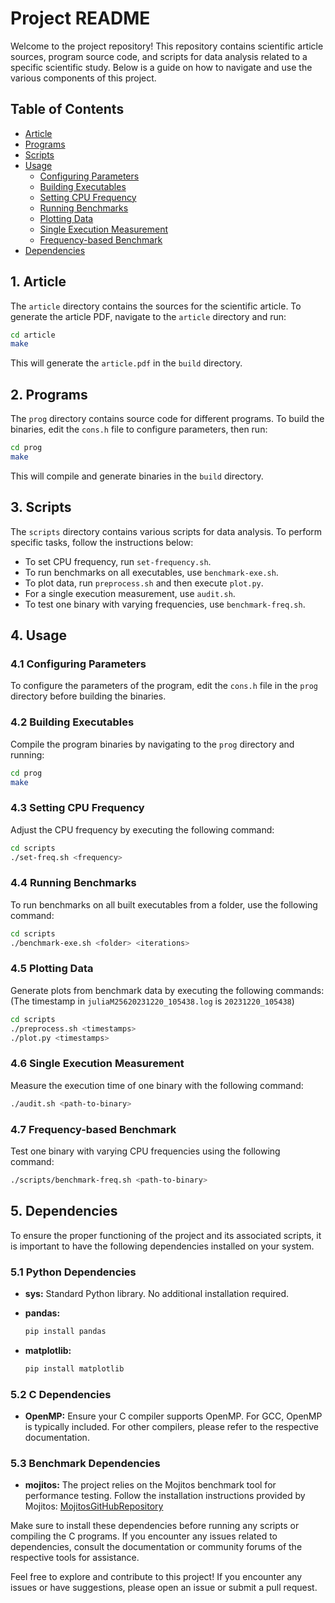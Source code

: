 # Project README

Welcome to the project repository! This repository contains scientific article
sources, program source code, and scripts for data analysis related to a
specific scientific study. Below is a guide on how to navigate and use the
various components of this project.

## Table of Contents
- [Article](#article)
- [Programs](#programs)
- [Scripts](#scripts)
- [Usage](#usage)
  - [Configuring Parameters](#configuring-parameters)
  - [Building Executables](#building-executables)
  - [Setting CPU Frequency](#setting-cpu-frequency)
  - [Running Benchmarks](#running-benchmarks)
  - [Plotting Data](#plotting-data)
  - [Single Execution Measurement](#single-execution-measurement)
  - [Frequency-based Benchmark](#frequency-based-benchmark)
- [Dependencies](#dependencies)


## 1. Article
The `article` directory contains the sources for the scientific article. To generate the article PDF, navigate to the `article` directory and run:
```bash
cd article
make
```
This will generate the `article.pdf` in the `build` directory.

## 2. Programs
The `prog` directory contains source code for different programs. To build the binaries, edit the `cons.h` file to configure parameters, then run:
```bash
cd prog
make
```
This will compile and generate binaries in the `build` directory.

## 3. Scripts
The `scripts` directory contains various scripts for data analysis. To perform specific tasks, follow the instructions below:
- To set CPU frequency, run `set-frequency.sh`.
- To run benchmarks on all executables, use `benchmark-exe.sh`.
- To plot data, run `preprocess.sh` and then execute `plot.py`.
- For a single execution measurement, use `audit.sh`.
- To test one binary with varying frequencies, use `benchmark-freq.sh`.

## 4. Usage

### 4.1 Configuring Parameters
To configure the parameters of the program, edit the `cons.h` file in the `prog` directory before building the binaries.

### 4.2 Building Executables
Compile the program binaries by navigating to the `prog` directory and running:
```bash
cd prog
make
```

### 4.3 Setting CPU Frequency
Adjust the CPU frequency by executing the following command:
```bash
cd scripts
./set-freq.sh <frequency>
```

### 4.4 Running Benchmarks
To run benchmarks on all built executables from a folder, use the following command:
```bash
cd scripts
./benchmark-exe.sh <folder> <iterations>
```

### 4.5 Plotting Data
Generate plots from benchmark data by executing the following commands:
(The timestamp in `juliaM25620231220_105438.log` is `20231220_105438`)
```bash
cd scripts
./preprocess.sh <timestamps>
./plot.py <timestamps>
```

### 4.6 Single Execution Measurement
Measure the execution time of one binary with the following command:
```bash
./audit.sh <path-to-binary>
```

### 4.7 Frequency-based Benchmark
Test one binary with varying CPU frequencies using the following command:
```bash
./scripts/benchmark-freq.sh <path-to-binary>
```
## 5. Dependencies

To ensure the proper functioning of the project and its associated scripts, it is important to have the following dependencies installed on your system.

### 5.1 Python Dependencies
- **sys:** Standard Python library. No additional installation required.

- **pandas:**
  ```bash
  pip install pandas
  ```

- **matplotlib:**
  ```bash
  pip install matplotlib
  ```

### 5.2 C Dependencies
- **OpenMP:**
Ensure your C compiler supports OpenMP. For GCC, OpenMP is typically included.
For other compilers, please refer to the respective documentation.

### 5.3 Benchmark Dependencies
- **mojitos:**
The project relies on the Mojitos benchmark tool for performance testing.
Follow the installation instructions provided by Mojitos: 
[MojitosGitHubRepository](https://gitlab.irit.fr/sepia-pub/mojitos)

Make sure to install these dependencies before running any scripts or compiling
the C programs. If you encounter any issues related to dependencies, consult
the documentation or community forums of the respective tools for assistance.

Feel free to explore and contribute to this project! If you encounter any
issues or have suggestions, please open an issue or submit a pull request.


